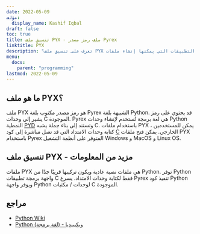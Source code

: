 ```yaml
---
date: 2022-05-09
مؤلف:
  display_name: Kashif Iqbal
draft: false
toc: true
title: تنسيق ملف PYX - ملف رمز مصدر Pyrex
linktitle: PYX
description: "تعرف على تنسيق ملف PYX وواجهات برمجة التطبيقات التي يمكنها إنشاء ملفات PYX وفتحها."
menu:
  docs:
    parent: "programming"
lastmod: 2022-05-09
---
```


## ما هو ملف PYX؟

ملف PYX هو رمز مصدر مكتوب بلغة Pyrex الشبيهة بلغة Python. قد يحتوي على رمز يشير إلى وحدات C الموجودة. Pyrex هي لغة برمجة تُستخدم لإنشاء وحدات Python النمطية [PYD](/ar/programming/pyd/) وتستند إلى بناء جملة يشبه C. باستخدام ملفات PYX ، يمكن للمستخدمين كتابة وحدات الامتداد التي قد تصل مباشرة إلى كود [C](/ar/programming/c/) الخارجي.
يمكن فتح ملفات PYX باستخدام Pyrex المتوفر على أنظمة التشغيل Windows و MacOS و Linux OS.

## تنسيق ملف PYX - مزيد من المعلومات

ملفات PYX هي ملفات نصية عادية ويكون تركيبها قريبًا جدًا من Python. توفر Python واجهة برمجة تطبيقات C فقط لكتابة وحدات الامتداد. يسرع Pyrex تنفيذ كود Python ويوفر واجهة Python لوحدات / مكتبات C الموجودة.

## مراجع

* [Python Wiki](https://wiki.python.org/moin/Pyrex)
* [Python (لغة برمجة) - ويكيبيديا](https://en.wikipedia.org/wiki/Python_ (architecture_language))

